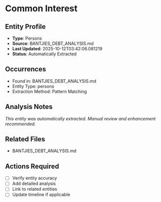 # Common Interest

## Entity Profile
- **Type**: Persons
- **Source**: BANTJIES_DEBT_ANALYSIS.md
- **Last Updated**: 2025-10-12T03:42:06.081219
- **Status**: Automatically Extracted

## Occurrences
- Found in: BANTJIES_DEBT_ANALYSIS.md
- Entity Type: persons
- Extraction Method: Pattern Matching

## Analysis Notes
*This entity was automatically extracted. Manual review and enhancement recommended.*

## Related Files
- BANTJIES_DEBT_ANALYSIS.md

## Actions Required
- [ ] Verify entity accuracy
- [ ] Add detailed analysis
- [ ] Link to related entities
- [ ] Update timeline if applicable
